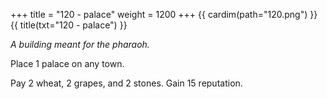 +++
title = "120 - palace"
weight = 1200
+++
{{ cardim(path="120.png") }}
{{ title(txt="120 - palace") }}

*A building meant for the pharaoh.*

Place 1 palace on any town.

Pay 2 wheat, 2 grapes, and 2 stones. Gain 15 reputation.
